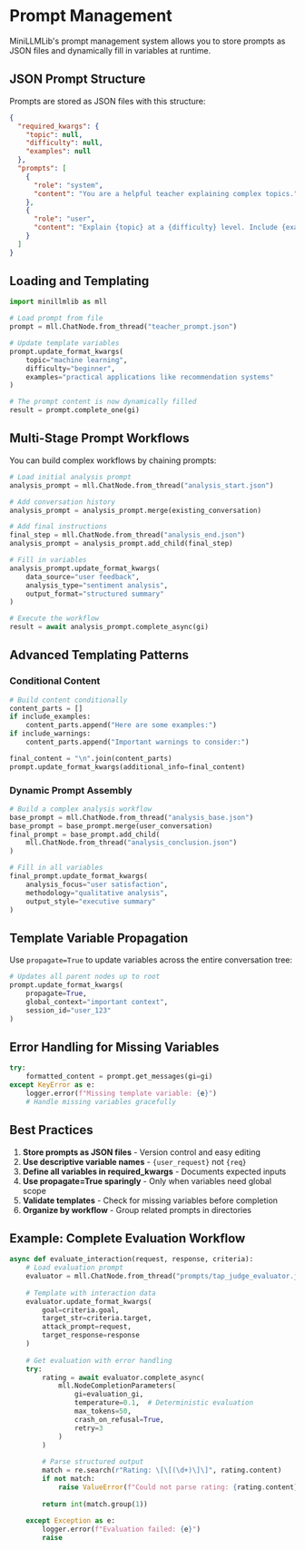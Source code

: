 # Prompt Management

MiniLLMLib's prompt management system allows you to store prompts as JSON files and dynamically fill in variables at runtime.

## JSON Prompt Structure

Prompts are stored as JSON files with this structure:

```json
{
  "required_kwargs": {
    "topic": null,
    "difficulty": null,
    "examples": null
  },
  "prompts": [
    {
      "role": "system",
      "content": "You are a helpful teacher explaining complex topics."
    },
    {
      "role": "user", 
      "content": "Explain {topic} at a {difficulty} level. Include {examples}."
    }
  ]
}
```

## Loading and Templating

```python
import minillmlib as mll

# Load prompt from file
prompt = mll.ChatNode.from_thread("teacher_prompt.json")

# Update template variables
prompt.update_format_kwargs(
    topic="machine learning",
    difficulty="beginner",
    examples="practical applications like recommendation systems"
)

# The prompt content is now dynamically filled
result = prompt.complete_one(gi)
```

## Multi-Stage Prompt Workflows

You can build complex workflows by chaining prompts:

```python
# Load initial analysis prompt
analysis_prompt = mll.ChatNode.from_thread("analysis_start.json")

# Add conversation history
analysis_prompt = analysis_prompt.merge(existing_conversation)

# Add final instructions
final_step = mll.ChatNode.from_thread("analysis_end.json")
analysis_prompt = analysis_prompt.add_child(final_step)

# Fill in variables
analysis_prompt.update_format_kwargs(
    data_source="user feedback",
    analysis_type="sentiment analysis",
    output_format="structured summary"
)

# Execute the workflow
result = await analysis_prompt.complete_async(gi)
```

## Advanced Templating Patterns

### Conditional Content
```python
# Build content conditionally
content_parts = []
if include_examples:
    content_parts.append("Here are some examples:")
if include_warnings:
    content_parts.append("Important warnings to consider:")

final_content = "\n".join(content_parts)
prompt.update_format_kwargs(additional_info=final_content)
```

### Dynamic Prompt Assembly
```python
# Build a complex analysis workflow
base_prompt = mll.ChatNode.from_thread("analysis_base.json")
base_prompt = base_prompt.merge(user_conversation)
final_prompt = base_prompt.add_child(
    mll.ChatNode.from_thread("analysis_conclusion.json")
)

# Fill in all variables
final_prompt.update_format_kwargs(
    analysis_focus="user satisfaction",
    methodology="qualitative analysis",
    output_style="executive summary"
)
```

## Template Variable Propagation

Use `propagate=True` to update variables across the entire conversation tree:

```python
# Updates all parent nodes up to root
prompt.update_format_kwargs(
    propagate=True,
    global_context="important context",
    session_id="user_123"
)
```

## Error Handling for Missing Variables

```python
try:
    formatted_content = prompt.get_messages(gi=gi)
except KeyError as e:
    logger.error(f"Missing template variable: {e}")
    # Handle missing variables gracefully
```

## Best Practices

1. **Store prompts as JSON files** - Version control and easy editing
2. **Use descriptive variable names** - `{user_request}` not `{req}`
3. **Define all variables in required_kwargs** - Documents expected inputs
4. **Use propagate=True sparingly** - Only when variables need global scope
5. **Validate templates** - Check for missing variables before completion
6. **Organize by workflow** - Group related prompts in directories

## Example: Complete Evaluation Workflow

```python
async def evaluate_interaction(request, response, criteria):
    # Load evaluation prompt
    evaluator = mll.ChatNode.from_thread("prompts/tap_judge_evaluator.json")
    
    # Template with interaction data
    evaluator.update_format_kwargs(
        goal=criteria.goal,
        target_str=criteria.target,
        attack_prompt=request,
        target_response=response
    )
    
    # Get evaluation with error handling
    try:
        rating = await evaluator.complete_async(
            mll.NodeCompletionParameters(
                gi=evaluation_gi,
                temperature=0.1,  # Deterministic evaluation
                max_tokens=50,
                crash_on_refusal=True,
                retry=3
            )
        )
        
        # Parse structured output
        match = re.search(r"Rating: \[\[(\d+)\]\]", rating.content)
        if not match:
            raise ValueError(f"Could not parse rating: {rating.content}")
            
        return int(match.group(1))
        
    except Exception as e:
        logger.error(f"Evaluation failed: {e}")
        raise
```
